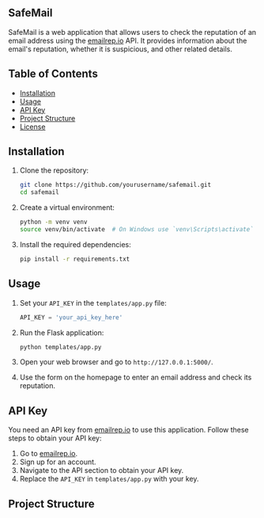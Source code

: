 ## SafeMail

SafeMail is a web application that allows users to check the reputation of an email address using the [emailrep.io](https://emailrep.io/) API. It provides information about the email's reputation, whether it is suspicious, and other related details.

## Table of Contents

- [Installation](#installation)
- [Usage](#usage)
- [API Key](#api-key)
- [Project Structure](#project-structure)
- [License](#license)

## Installation

1. Clone the repository:
    ```bash
    git clone https://github.com/yourusername/safemail.git
    cd safemail
    ```

2. Create a virtual environment:
    ```bash
    python -m venv venv
    source venv/bin/activate  # On Windows use `venv\Scripts\activate`
    ```

3. Install the required dependencies:
    ```bash
    pip install -r requirements.txt
    ```

## Usage

1. Set your `API_KEY` in the `templates/app.py` file:
    ```python
    API_KEY = 'your_api_key_here'
    ```

2. Run the Flask application:
    ```bash
    python templates/app.py
    ```

3. Open your web browser and go to `http://127.0.0.1:5000/`.

4. Use the form on the homepage to enter an email address and check its reputation.

## API Key

You need an API key from [emailrep.io](https://emailrep.io/) to use this application. Follow these steps to obtain your API key:

1. Go to [emailrep.io](https://emailrep.io/).
2. Sign up for an account.
3. Navigate to the API section to obtain your API key.
4. Replace the `API_KEY` in `templates/app.py` with your key.

## Project Structure

